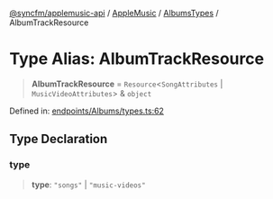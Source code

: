 [@syncfm/applemusic-api](../../../../../../globals.md) / [AppleMusic](../../../index.md) / [AlbumsTypes](../index.md) / AlbumTrackResource

# Type Alias: AlbumTrackResource

> **AlbumTrackResource** = `Resource`\<`SongAttributes` \| `MusicVideoAttributes`\> & `object`

Defined in: [endpoints/Albums/types.ts:62](https://github.com/sync-fm/applemusic-api/blob/9471caba6a6b5bc92263ffc6e5d9c04672ec1f7f/src/endpoints/Albums/types.ts#L62)

## Type Declaration

### type

> **type**: `"songs"` \| `"music-videos"`
